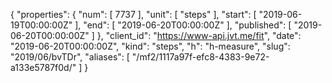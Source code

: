 {
  "properties": {
    "num": [
      7737
    ],
    "unit": [
      "steps"
    ],
    "start": [
      "2019-06-19T00:00:00Z"
    ],
    "end": [
      "2019-06-20T00:00:00Z"
    ],
    "published": [
      "2019-06-20T00:00:00Z"
    ]
  },
  "client_id": "https://www-api.jvt.me/fit",
  "date": "2019-06-20T00:00:00Z",
  "kind": "steps",
  "h": "h-measure",
  "slug": "2019/06/bvTDr",
  "aliases": [
    "/mf2/1117a97f-efc8-4383-9e72-a133e5787f0d/"
  ]
}
